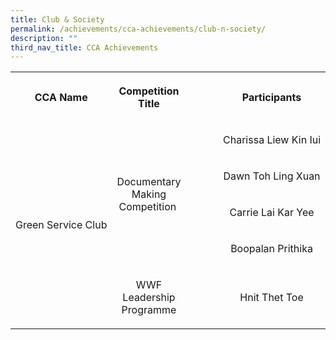 ```yaml
---
title: Club & Society
permalink: /achievements/cca-achievements/club-n-society/
description: ""
third_nav_title: CCA Achievements
---
```

<table width="0">
<tbody>
<tr>
<th>
<p><strong>CCA Name</strong></p>
</th>
<th>
<p><strong>Competition Title</strong></p>
</th>
<th>
<p><strong>Participants</strong></p>
</th>
<th>
<p><strong>Attainment</strong></p>
</th>
</tr>
<tr>
<td style="text-align: center;" rowspan="5" nowrap="nowrap" width="106">
<p>Green Service Club</p>
</td>
<td style="text-align: center;" rowspan="4" width="160">
<p>Documentary Making Competition&nbsp;</p>
</td>
<td style="text-align: center;" width="259">
<p>Charissa Liew Kin Iui</p>
</td>
<td style="text-align: center;" rowspan="4" nowrap="nowrap" width="104">
<p>2nd</p>
</td>
</tr>
<tr>
<td style="text-align: center;" nowrap="nowrap" width="259">
<p>Dawn Toh Ling Xuan</p>
</td>
</tr>
<tr>
<td style="text-align: center;" nowrap="nowrap" width="259">
<p>Carrie Lai Kar Yee</p>
</td>
</tr>
<tr>
<td style="text-align: center;" nowrap="nowrap" width="259">
<p>Boopalan Prithika</p>
</td>
</tr>
<tr>
<td style="text-align: center;" width="160">
<p>WWF Leadership Programme</p>
</td>
<td style="text-align: center;" nowrap="nowrap" width="259">
<p>Hnit Thet Toe</p>
</td>
<td style="text-align: center;" width="104">
<p>Presentation Of Project</p>
</td>
</tr>
</tbody>
</table>